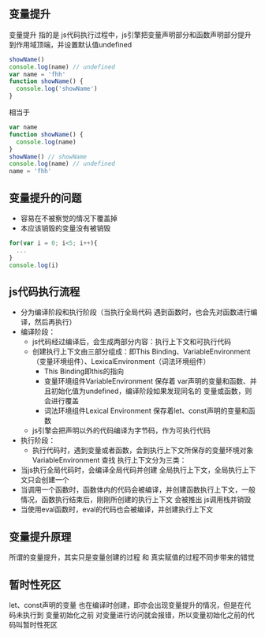 ## 变量提升
变量提升 指的是 js代码执行过程中，js引擎把变量声明部分和函数声明部分提升到作用域顶端，并设置默认值undefined
```js
showName()
console.log(name) // undefined
var name = 'fhh'
function showName() {
  console.log('showName')
}
```
相当于
```js
var name
function showName() {
  console.log(name)
}
showName() // showName
console.log(name) // undefined
name = 'fhh'
```
## 变量提升的问题
+ 容易在不被察觉的情况下覆盖掉
+ 本应该销毁的变量没有被销毁
```js
for(var i = 0; i<5; i++){
  ...
}
console.log(i)
```
## js代码执行流程
+ 分为编译阶段和执行阶段（当执行全局代码 遇到函数时，也会先对函数进行编译，然后再执行）
+ 编译阶段：
  + js代码经过编译后，会生成两部分内容：执行上下文和可执行代码
  + 创建执行上下文由三部分组成：即This Binding、VariableEnvironment（变量环境组件）、LexicalEnvironment（词法环境组件）
    + This Binding即this的指向
    + 变量环境组件VariableEnvironment 保存着 var声明的变量和函数、并且初始化值为undefined，编译阶段如果发现同名的 变量或函数，则会进行覆盖
    + 词法环境组件Lexical Environment 保存着let、const声明的变量和函数
  + js引擎会把声明以外的代码编译为字节码，作为可执行代码
+ 执行阶段：
  + 执行代码时，遇到变量或者函数，会到执行上下文所保存的变量环境对象VariableEnvironment 查找
执行上下文分为三类：
+ 当js执行全局代码时，会编译全局代码并创建 全局执行上下文，全局执行上下文只会创建一个
+ 当调用一个函数时，函数体内的代码会被编译，并创建函数执行上下文，一般情况，函数执行结束后，刚刚所创建的执行上下文 会被推出 js调用栈并销毁
+ 当使用eval函数时，eval的代码也会被编译，并创建执行上下文
## 变量提升原理
所谓的变量提升，其实只是变量创建的过程 和 真实赋值的过程不同步带来的错觉
## 暂时性死区
let、const声明的变量 也在编译时创建，即亦会出现变量提升的情况，但是在代码未执行到 变量初始化之前 对变量进行访问就会报错，所以变量初始化之前的代码叫暂时性死区


